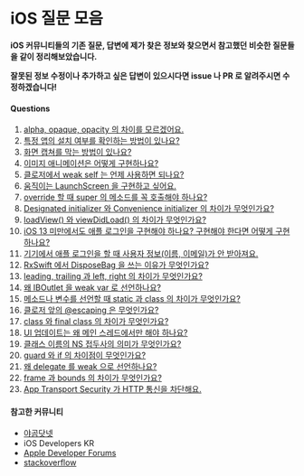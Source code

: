 # iOS 질문 모음

**iOS 커뮤니티들의 기존 질문, 답변에 제가 찾은 정보와 찾으면서 참고했던 비슷한 질문들을 같이 정리해보았습니다.**

**잘못된 정보 수정이나 추가하고 싶은 답변이 있으시다면 issue 나 PR 로 알려주시면 수정하겠습니다!**

#### Questions

1. [alpha, opaque, opacity 의 차이를 모르겠어요.](https://github.com/TTOzzi/Question-Archive/blob/master/contents/week-1.md#q)
2. [특정 앱의 설치 여부를 확인하는 방법이 있나요?](https://github.com/TTOzzi/Question-Archive/blob/master/contents/week-1.md#q-1)
3. [화면 캡쳐를 막는 방법이 있나요?](https://github.com/TTOzzi/Question-Archive/blob/master/contents/week-1.md#q-2)
4. [이미지 애니메이션은 어떻게 구현하나요?](https://github.com/TTOzzi/Question-Archive/blob/master/contents/week-1.md#q-3)
5. [클로저에서 weak self 는 언제 사용하면 되나요?](https://github.com/TTOzzi/Question-Archive/blob/master/contents/week-1.md#q-4)
6. [움직이는 LaunchScreen 을 구현하고 싶어요.](https://github.com/TTOzzi/Question-Archive/blob/master/contents/week-2.md#q)
7. [override 할 때 super 의 메소드를 꼭 호출해야 하나요?](https://github.com/TTOzzi/Question-Archive/blob/master/contents/week-2.md#q-1)
8. [Designated initializer 와 Convenience initializer 의 차이가 무엇인가요?](https://github.com/TTOzzi/Question-Archive/blob/master/contents/week-2.md#q-2)
9. [loadView() 와 viewDidLoad() 의 차이가 무엇인가요?](https://github.com/TTOzzi/Question-Archive/blob/master/contents/week-2.md#q-3)
10. [iOS 13 미만에서도 애플 로그인을 구현해야 하나요? 구현해야 한다면 어떻게 구현하나요?](https://github.com/TTOzzi/Question-Archive/blob/master/contents/week-2.md#q-4)
11. [기기에서 애플 로그인을 할 때 사용자 정보(이름, 이메일)가 안 받아져요.](https://github.com/TTOzzi/Question-Archive/blob/master/contents/week-2.md#q-5)
12. [RxSwift 에서 DisposeBag 을 쓰는 이유가 무엇인가요?](https://github.com/TTOzzi/Question-Archive/blob/master/contents/week-3.md#q)
13. [leading, trailing 과 left, right 의 차이가 무엇인가요?](https://github.com/TTOzzi/Question-Archive/blob/master/contents/week-3.md#q-1)
14. [왜 IBOutlet 을 weak var 로 선언하나요?](https://github.com/TTOzzi/Question-Archive/blob/master/contents/week-3.md#q-2)
15. [메소드나 변수를 선언할 때 static 과 class 의 차이가 무엇인가요?](https://github.com/TTOzzi/Question-Archive/blob/master/contents/week-3.md#q-3)
16. [클로저 앞의 @escaping 은 무엇인가요?](https://github.com/TTOzzi/Question-Archive/blob/master/contents/week-3.md#q-4)
17. [class 와 final class 의 차이가 무엇인가요?](https://github.com/TTOzzi/Question-Archive/blob/master/contents/week-4.md#q)
18. [UI 업데이트는 왜 메인 스레드에서만 해야 하나요?](https://github.com/TTOzzi/Question-Archive/blob/master/contents/week-4.md#q-1)
19. [클래스 이름의 NS 접두사의 의미가 무엇인가요?](https://github.com/TTOzzi/Question-Archive/blob/master/contents/week-4.md#q-2)
20. [guard 와 if 의 차이점이 무엇인가요?](https://github.com/TTOzzi/Question-Archive/blob/master/contents/week-4.md#q-3)
21. [왜 delegate 를 weak 으로 선언하나요?](https://github.com/TTOzzi/Question-Archive/blob/master/contents/week-5.md#q)
22. [frame 과 bounds 의 차이가 무엇인가요?](https://github.com/TTOzzi/Question-Archive/blob/master/contents/week-5.md#q1)
23. [App Transport Security 가 HTTP 통신을 차단해요.](https://github.com/TTOzzi/Question-Archive/blob/master/contents/week-5.md#q2)

#### 참고한 커뮤니티
* [야곰닷넷](https://yagom.net/)
* iOS Developers KR
* [Apple Developer Forums](https://developer.apple.com/forums/)
* [stackoverflow](https://stackoverflow.com/)
